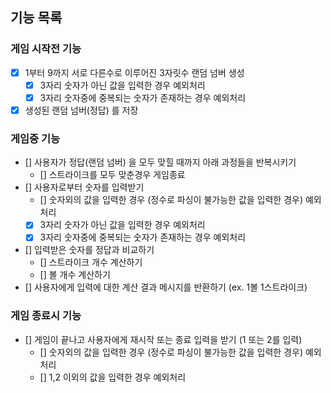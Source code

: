 ## 기능 목록

### 게임 시작전 기능
- [X] 1부터 9까지 서로 다른수로 이루어진 3자릿수 랜덤 넘버 생성
    - [X] 3자리 숫자가 아닌 값을 입력한 경우 예외처리
    - [X] 3자리 숫자중에 중복되는 숫자가 존재하는 경우 예외처리
- [X] 생성된 랜덤 넘버(정답) 를 저장

### 게임중 기능
- [] 사용자가 정답(랜덤 넘버) 을 모두 맞힐 때까지 아래 과정들을 반복시키기
    - [] 스트라이크를 모두 맞춘경우 게임종료
- [] 사용자로부터 숫자를 입력받기
    - [] 숫자외의 값을 입력한 경우 (정수로 파싱이 불가능한 값을 입력한 경우) 예외처리
    - [X] 3자리 숫자가 아닌 값을 입력한 경우 예외처리
    - [X] 3자리 숫자중에 중복되는 숫자가 존재하는 경우 예외처리
- [] 입력받은 숫자를 정답과 비교하기
    - [] 스트라이크 개수 계산하기
    - [] 볼 개수 계산하기
- [] 사용자에게 입력에 대한 계산 결과 메시지를 반환하기 (ex. 1볼 1스트라이크)

### 게임 종료시 기능
- [] 게임이 끝나고 사용자에게 재시작 또는 종료 입력을 받기 (1 또는 2를 입력)
    - [] 숫자외의 값을 입력한 경우 (정수로 파싱이 불가능한 값을 입력한 경우) 예외처리
    - [] 1,2 이외의 값을 입력한 경우 예외처리
